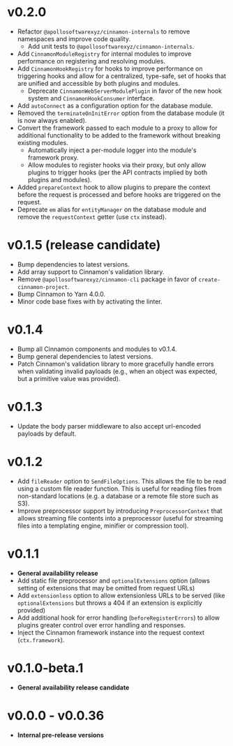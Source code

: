 # v0.2.0
- Refactor `@apollosoftwarexyz/cinnamon-internals` to remove namespaces and
  improve code quality.
  - Add unit tests to `@apollosoftwarexyz/cinnamon-internals`.
- Add `CinnamonModuleRegistry` for internal modules to improve performance on
  registering and resolving modules.
- Add `CinnamonHookRegistry` for hooks to improve performance on triggering
  hooks and allow for a centralized, type-safe, set of hooks that are unified
  and accessible by both plugins and modules.
  - Deprecate `CinnamonWebServerModulePlugin` in favor of the new hook system
    and `CinnamonHookConsumer` interface.
- Add `autoConnect` as a configuration option for the database module.
- Removed the `terminateOnInitError` option from the database module (it is now
  always enabled).
- Convert the framework passed to each module to a proxy to allow for
  additional functionality to be added to the framework without breaking
  existing modules.
  - Automatically inject a per-module logger into the module's framework proxy.
  - Allow modules to register hooks via their proxy, but only allow plugins to
    trigger hooks (per the API contracts implied by both plugins and modules).
- Added `prepareContext` hook to allow plugins to prepare the context before
  the request is processed and before hooks are triggered on the request.
- Deprecate `em` alias for `entityManager` on the database module and remove
  the `requestContext` getter (use `ctx` instead).

# v0.1.5 (release candidate)
- Bump dependencies to latest versions.
- Add array support to Cinnamon's validation library.
- Remove `@apollosoftwarexyz/cinnamon-cli` package in favor of `create-cinnamon-project`.
- Bump Cinnamon to Yarn 4.0.0.
- Minor code base fixes with by activating the linter.

# v0.1.4
- Bump all Cinnamon components and modules to v0.1.4.
- Bump general dependencies to latest versions.
- Patch Cinnamon's validation library to more gracefully handle errors when
  validating invalid payloads (e.g., when an object was expected, but a 
  primitive value was provided).

# v0.1.3
- Update the body parser middleware to also accept url-encoded payloads by
  default.

# v0.1.2
- Add `fileReader` option to `SendFileOptions`. This allows the file to be read
  using a custom file reader function. This is useful for reading files from
  non-standard locations (e.g. a database or a remote file store such as S3).
- Improve preprocessor support by introducing `PreprocessorContext` that allows
  streaming file contents into a preprocessor (useful for streaming files into
  a templating engine, minifier or compression tool).

# v0.1.1
- **General availability release**
- Add static file preprocessor and `optionalExtensions` option (allows setting
  of extensions that may be omitted from request URLs)
- Add `extensionless` option to allow extensionless URLs to be served (like
  `optionalExtensions` but throws a 404 if an extension is explicitly provided)
- Add additional hook for error handling (`beforeRegisterErrors`) to allow
  plugins greater control over error handling and responses.
- Inject the Cinnamon framework instance into the request context
  (`ctx.framework`).

# v0.1.0-beta.1
- **General availability release candidate**

# v0.0.0 - v0.0.36
- **Internal pre-release versions**
